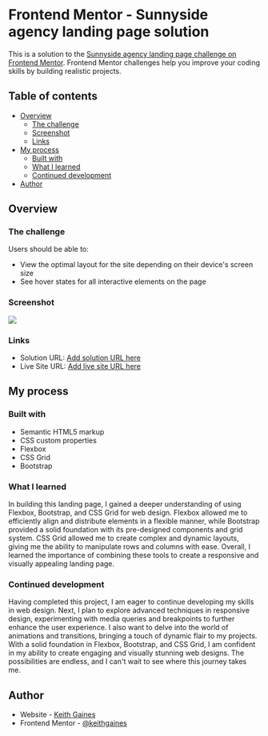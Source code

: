 # Frontend Mentor - Sunnyside agency landing page solution

This is a solution to the [Sunnyside agency landing page challenge on Frontend Mentor](https://www.frontendmentor.io/challenges/sunnyside-agency-landing-page-7yVs3B6ef). Frontend Mentor challenges help you improve your coding skills by building realistic projects.

## Table of contents

- [Overview](#overview)
  - [The challenge](#the-challenge)
  - [Screenshot](#screenshot)
  - [Links](#links)
- [My process](#my-process)
  - [Built with](#built-with)
  - [What I learned](#what-i-learned)
  - [Continued development](#continued-development)
- [Author](#author)

## Overview

### The challenge

Users should be able to:

- View the optimal layout for the site depending on their device's screen size
- See hover states for all interactive elements on the page

### Screenshot

![](./screenshotdesktop.jpg)

### Links

- Solution URL: [Add solution URL here](https://www.frontendmentor.io/solutions/loopstudios-landing-page-Ft0KMstUAN)
- Live Site URL: [Add live site URL here](https://keithgaines.github.io/sunnyside/)

## My process

### Built with

- Semantic HTML5 markup
- CSS custom properties
- Flexbox
- CSS Grid
- Bootstrap

### What I learned

In building this landing page, I gained a deeper understanding of using Flexbox, Bootstrap, and CSS Grid for web design. Flexbox allowed me to efficiently align and distribute elements in a flexible manner, while Bootstrap provided a solid foundation with its pre-designed components and grid system. CSS Grid allowed me to create complex and dynamic layouts, giving me the ability to manipulate rows and columns with ease. Overall, I learned the importance of combining these tools to create a responsive and visually appealing landing page.

### Continued development

Having completed this project, I am eager to continue developing my skills in web design. Next, I plan to explore advanced techniques in responsive design, experimenting with media queries and breakpoints to further enhance the user experience. I also want to delve into the world of animations and transitions, bringing a touch of dynamic flair to my projects. With a solid foundation in Flexbox, Bootstrap, and CSS Grid, I am confident in my ability to create engaging and visually stunning web designs. The possibilities are endless, and I can't wait to see where this journey takes me.



## Author

- Website - [Keith Gaines](https://keithgaines.github.io)
- Frontend Mentor - [@keithgaines](https://www.frontendmentor.io/profile/keithgaines)
